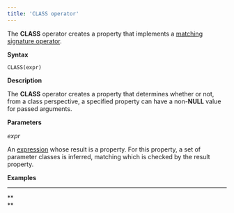 ```yaml
---
title: 'CLASS operator'
---
```


The **CLASS** operator creates a property that implements a [matching signature operator](Property_signature_CLASS_.md).

**Syntax**

    CLASS(expr) 

**Description**

The **CLASS** operator creates a property that determines whether or not, from a class perspective, a specified property can have a non-**NULL** value for passed arguments.

**Parameters**

*expr*

An [expression](Expression.md) whose result is a property. For this property, a set of parameter classes is inferred, matching which is checked by the result property. 

**Examples**

****



**  
**
